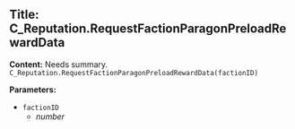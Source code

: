 ## Title: C_Reputation.RequestFactionParagonPreloadRewardData

**Content:**
Needs summary.
`C_Reputation.RequestFactionParagonPreloadRewardData(factionID)`

**Parameters:**
- `factionID`
  - *number*